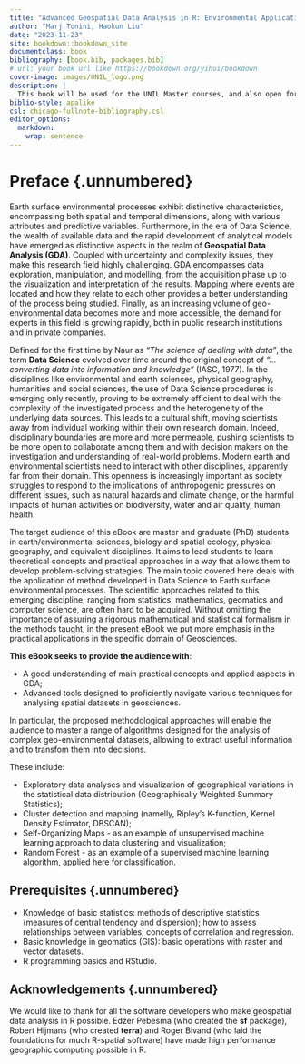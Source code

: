 ```yaml
---
title: "Advanced Geospatial Data Analysis in R: Environmental Application"
author: "Marj Tonini, Haokun Liu"
date: "2023-11-23"
site: bookdown::bookdown_site
documentclass: book
bibliography: [book.bib, packages.bib]
# url: your book url like https://bookdown.org/yihui/bookdown
cover-image: images/UNIL_logo.png
description: |
  This book will be used for the UNIL Master courses, and also open for the publich who are interested in. 
biblio-style: apalike
csl: chicago-fullnote-bibliography.csl
editor_options: 
  markdown: 
    wrap: sentence
---
```


# Preface {.unnumbered}

Earth surface environmental processes exhibit distinctive characteristics, encompassing both spatial and temporal dimensions, along with various attributes and predictive variables. Furthermore, in the era of Data Science, the wealth of available data and the rapid development of analytical models have emerged as distinctive aspects in the realm of **Geospatial Data Analysis (GDA)**. Coupled with uncertainty and complexity issues, they make this research field highly challenging. GDA encompasses data exploration, manipulation, and modelling, from the acquisition phase up to the visualization and interpretation of the results. Mapping where events are located and how they relate to each other provides a better understanding of the process being studied. Finally, as an increasing volume of geo-environmental data becomes more and more accessible, the demand for experts in this field is growing rapidly, both in public research institutions and in private companies. 

Defined for the first time by Naur as *“The science of dealing with data”*, the term **Data Science** evolved over time around the original concept of *“…converting data into information and knowledge”* (IASC, 1977). In the disciplines like environmental and earth sciences, physical geography, humanities and social sciences, the use of Data Science procedures is emerging only recently, proving to be extremely efficient to deal with the complexity of the investigated process and the heterogeneity of the underlying data sources. This leads to a cultural shift, moving scientists away from individual working within their own research domain. Indeed, disciplinary boundaries are more and more permeable, pushing scientists to be more open to collaborate among them and with decision makers on the investigation and understanding of real-world problems. Modern earth and environmental scientists need to interact with other disciplines, apparently far from their domain. This openness is increasingly important as society struggles to respond to the implications of anthropogenic pressures on different issues, such as natural hazards and climate change, or the harmful impacts of human activities on biodiversity, water and air quality, human health.

The target audience of this eBook are master and graduate (PhD) students in earth/environmental sciences, biology and spatial ecology, physical geography, and equivalent disciplines. It aims to lead students to learn theoretical concepts and practical approaches in a way that allows them to develop problem-solving strategies. The main topic covered here deals with the application of method developed in Data Science to Earth surface environmental processes. The scientific approaches related to this emerging discipline, ranging from statistics, mathematics, geomatics and computer science, are often hard to be acquired. Without omitting the importance of assuring a rigorous mathematical and statistical formalism in the methods taught, in the present eBook we put more emphasis in the practical applications in the specific domain of Geosciences. 

**This eBook seeks to provide the audience with**: 
- A good understanding of main practical concepts and applied aspects in GDA;
- Advanced tools designed to proficiently navigate various techniques for analysing spatial datasets in geosciences.
  
In particular, the proposed methodological approaches will enable the audience to master a range of algorithms designed for the analysis of complex geo-environmental datasets, allowing to extract useful information and to transfom them into decisions. 

These include: 
- Exploratory data analyses and visualization of geographical variations in the statistical data distribution (Geographically Weighted Summary Statistics);
- Cluster detection and mapping (namelly, Ripley’s K-function, Kernel Density Estimator, DBSCAN);
- Self-Organizing Maps - as an example of unsupervised machine learning approach to data clustering and visualization;
- Random Forest - as an example of a supervised machine learning algorithm, applied here for classification.

## Prerequisites  {.unnumbered}
- Knowledge of basic statistics: methods of descriptive statistics (measures of central tendency and dispersion); how to assess relationships between variables; concepts of correlation and regression.
- Basic knowledge in geomatics (GIS): basic operations with raster and vector datasets. 
- R programming basics and RStudio.

## Acknowledgements {.unnumbered}

We would like to thank for all the software developers who make geospatial data analysis in R possible.
Edzer Pebesma (who created the **sf** package), Robert Hijmans (who created **terra**) and Roger Bivand (who laid the foundations for much R-spatial software) have made high performance geographic computing possible in R.
